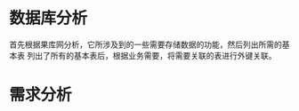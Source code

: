 数据库分析
=======
首先根据果库网分析，它所涉及到的一些需要存储数据的功能，然后列出所需的基本表
列出了所有的基本表后，根据业务需要，将需要关联的表进行外键关联。

需求分析
=======
